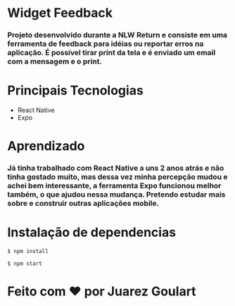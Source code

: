 # Widget Feedback

### Projeto desenvolvido durante a NLW Return e consiste em uma ferramenta de feedback para idéias ou reportar erros na aplicação. É possível tirar print da tela e é enviado um email com a mensagem e o print.

# Principais Tecnologias

- React Native
- Expo

# Aprendizado

### Já tinha trabalhado com React Native a uns 2 anos atrás e não tinha gostado muito, mas dessa vez minha percepção mudou e achei bem interessante, a ferramenta Expo funcionou melhor também, o que ajudou nessa mudança. Pretendo estudar mais sobre e construir outras aplicações mobile.

# Instalação de dependencias

```
$ npm install
```

```
$ npm start
```

# Feito com ❤️ por Juarez Goulart
